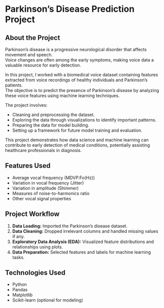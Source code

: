# Parkinson’s Disease Prediction Project

## About the Project

Parkinson’s disease is a progressive neurological disorder that affects movement and speech.  
Voice changes are often among the early symptoms, making voice data a valuable resource for early detection.

In this project, I worked with a biomedical voice dataset containing features extracted from voice recordings of healthy individuals and Parkinson’s patients.  
The objective is to predict the presence of Parkinson’s disease by analyzing these voice features using machine learning techniques.

The project involves:
- Cleaning and preprocessing the dataset.
- Exploring the data through visualizations to identify important patterns.
- Preparing the data for model building.
- Setting up a framework for future model training and evaluation.

This project demonstrates how data science and machine learning can contribute to early detection of medical conditions, potentially assisting healthcare professionals in diagnosis.

## Features Used
- Average vocal frequency (MDVP:Fo(Hz))
- Variation in vocal frequency (Jitter)
- Variation in amplitude (Shimmer)
- Measures of noise-to-harmonics ratio
- Other vocal signal properties

## Project Workflow
1. **Data Loading:** Imported the Parkinson’s disease dataset.
2. **Data Cleaning:** Dropped irrelevant columns and handled missing values if any.
3. **Exploratory Data Analysis (EDA):** Visualized feature distributions and relationships using plots.
4. **Data Preparation:** Selected features and labels for machine learning tasks.

## Technologies Used
- Python
- Pandas
- Matplotlib
- Scikit-learn (optional for modeling)


